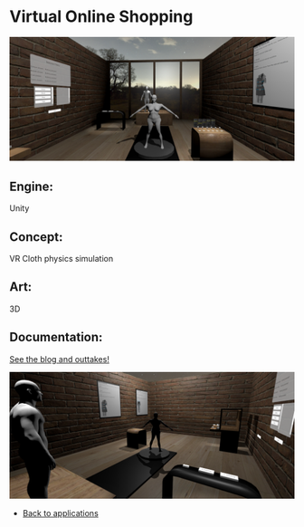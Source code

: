 # Virtual Online Shopping

![Virtual Online Shopping](/images/VOS/vosBanner.PNG)

## Engine:
Unity

## Concept:
VR Cloth physics simulation
## Art: 
3D


## Documentation:
[See the blog and outtakes!](/markdown/blog/vosBlog.html)

![Virtual Online Shopping](/images/VOS/vosbanner2.PNG)

- [Back to applications](/markdown/core/applications.html)
